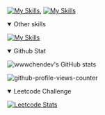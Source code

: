 
[![My Skills](https://skillicons.dev/icons?i=js,html,css,sass,bootstrap,react)](https://skillicons.dev), [![My Skills](https://skillicons.dev/icons?i=nodejs,express,mongodb,firebase,postman)](https://skillicons.dev)    

<details open="">
  <summary>Other skills</summary>

[![My Skills](https://skillicons.dev/icons?i=vscode,md,git,github,codepen,gulp,ejs,pug,vite,webpack)](https://skillicons.dev) 
</details>

<details open="">
  <summary>Github Stat</summary>

  ![wwwchendev's GitHub stats](https://github-readme-stats.vercel.app/api?username=wwwchendev&show_icons=true&theme=apprentice)
  
  ![github-profile-views-counter](https://komarev.com/ghpvc/?username=wwwchendev&style=for-the-badge&color=orange)
</details>


<details open="">
  <summary>Leetcode Challenge</summary>

[![Leetcode Stats](https://leetcard.jacoblin.cool/wwwchendev)](https://leetcode.com/wwwchendev)
</details>
